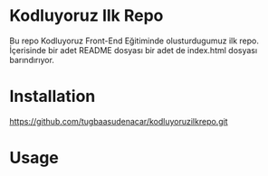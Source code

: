 # Kodluyoruz Ilk Repo
Bu repo Kodluyoruz Front-End Eğitiminde olusturdugumuz ilk repo. İçerisinde bir adet README dosyası bir adet de index.html dosyası barındırıyor.

# Installation
https://github.com/tugbaasudenacar/kodluyoruzilkrepo.git


# Usage

